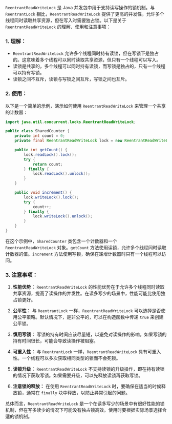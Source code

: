 `ReentrantReadWriteLock` 是 Java 并发包中用于支持读写操作的锁机制。与 `ReentrantLock` 相比，`ReentrantReadWriteLock` 提供了更高的并发性，允许多个线程同时读取共享资源，但在写入时需要独占锁。以下是关于 `ReentrantReadWriteLock` 的理解、使用和注意事项：

### 1. 理解：

- `ReentrantReadWriteLock` 允许多个线程同时持有读锁，但在写锁下是独占的。这意味着多个线程可以同时读取共享资源，但只有一个线程可以写入。
- 读锁是共享的，多个线程可以同时持有读锁，而写锁是独占的，只有一个线程可以持有写锁。
- 读锁之间不互斥，读锁与写锁之间互斥，写锁之间也互斥。

### 2. 使用：

以下是一个简单的示例，演示如何使用 `ReentrantReadWriteLock` 来管理一个共享的计数器：

```java
import java.util.concurrent.locks.ReentrantReadWriteLock;

public class SharedCounter {
    private int count = 0;
    private final ReentrantReadWriteLock lock = new ReentrantReadWriteLock();

    public int getCount() {
        lock.readLock().lock();
        try {
            return count;
        } finally {
            lock.readLock().unlock();
        }
    }

    public void increment() {
        lock.writeLock().lock();
        try {
            count++;
        } finally {
            lock.writeLock().unlock();
        }
    }
}
```

在这个示例中，`SharedCounter` 类包含一个计数器和一个 `ReentrantReadWriteLock` 对象。`getCount` 方法使用读锁，允许多个线程同时读取计数器的值。`increment` 方法使用写锁，确保在递增计数器时只有一个线程可以访问。

### 3. 注意事项：

1. **性能优势：** `ReentrantReadWriteLock` 的性能优势在于允许多个线程同时读取共享资源，提高了读操作的并发性。在读多写少的场景中，性能可能比使用独占锁更好。

2. **公平性：** 与 `ReentrantLock` 一样，`ReentrantReadWriteLock` 可以选择是否使用公平策略。默认情况下，是非公平的，可以在构造函数中传递 `true` 来创建公平锁。

3. **慎用写锁：** 写锁的持有时间应该尽量短，以避免对读操作的影响。如果写锁的持有时间很长，可能会导致读操作被阻塞。

4. **可重入性：** 与 `ReentrantLock` 一样，`ReentrantReadWriteLock` 具有可重入性。一个线程可以多次获取相同类型的锁而不会死锁。

5. **读锁升级：** `ReentrantReadWriteLock` 不支持读锁的升级操作，即在持有读锁的情况下获取写锁。如果需要升级，可以先释放读锁再获取写锁。

6. **注意锁的释放：** 在使用 `ReentrantReadWriteLock` 时，要确保在适当的时候释放锁，通常在 `finally` 块中释放，以防止异常引起的问题。

总体而言，`ReentrantReadWriteLock` 是一个在读多写少的场景中有很好性能的锁机制，但在写多读少的情况下可能没有独占锁高效。使用时要根据实际场景选择合适的锁机制。
